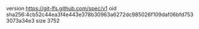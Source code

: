 version https://git-lfs.github.com/spec/v1
oid sha256:4cb52c44ea3f4e443e378b30963a6272dc985026f109daf06bfd7533073a34e3
size 3752
